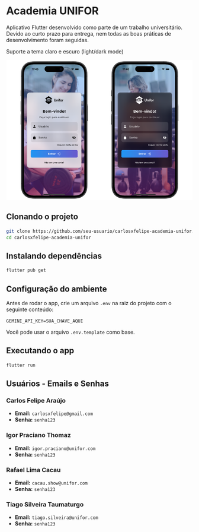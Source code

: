 # Academia UNIFOR

Aplicativo Flutter desenvolvido como parte de um trabalho universitário. Devido ao curto prazo para entrega, nem todas as boas práticas de desenvolvimento foram seguidas.

Suporte a tema claro e escuro (light/dark mode)

<p align="center">
  <img src="./screenshots/585shots_so.png" alt="Telas de login" />
</p>

## Clonando o projeto

```bash
git clone https://github.com/seu-usuario/carlosxfelipe-academia-unifor.git
cd carlosxfelipe-academia-unifor
```

## Instalando dependências

```bash
flutter pub get
```

## Configuração do ambiente

Antes de rodar o app, crie um arquivo `.env` na raiz do projeto com o seguinte conteúdo:

```
GEMINI_API_KEY=SUA_CHAVE_AQUI
```

Você pode usar o arquivo `.env.template` como base.

## Executando o app

```bash
flutter run
```

## Usuários - Emails e Senhas

### Carlos Felipe Araújo

- **Email:** `carlosxfelipe@gmail.com`
- **Senha:** `senha123`

### Igor Praciano Thomaz

- **Email:** `igor.praciano@unifor.com`
- **Senha:** `senha123`

### Rafael Lima Cacau

- **Email:** `cacau.show@unifor.com`
- **Senha:** `senha123`

### Tiago Silveira Taumaturgo

- **Email:** `tiago.silveira@unifor.com`
- **Senha:** `senha123`
